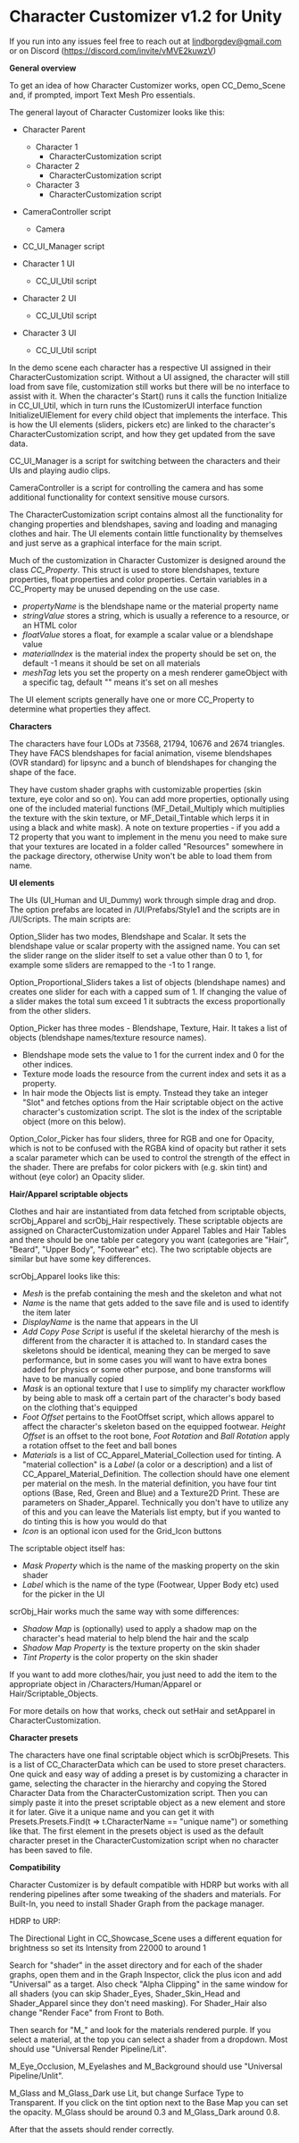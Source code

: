 # Character Customizer v1.2 for Unity

If you run into any issues feel free to reach out at lindborgdev@gmail.com or on Discord (https://discord.com/invite/vMVE2kuwzV)

**General overview**

To get an idea of how Character Customizer works, open CC_Demo_Scene and, if prompted, import Text Mesh Pro essentials.

The general layout of Character Customizer looks like this:

- Character Parent

  - Character 1
    - CharacterCustomization script
  - Character 2
    - CharacterCustomization script
  - Character 3
    - CharacterCustomization script

- CameraController script

  - Camera

- CC_UI_Manager script

- Character 1 UI
  - CC_UI_Util script
- Character 2 UI
  - CC_UI_Util script
- Character 3 UI
  - CC_UI_Util script

In the demo scene each character has a respective UI assigned in their CharacterCustomization script. Without a UI assigned, the character will still load from save file, customization still works but there will be no interface to assist with it. When the character's Start() runs it calls the function Initialize in CC_UI_Util, which in turn runs the ICustomizerUI interface function InitializeUIElement for every child object that implements the interface. This is how the UI elements (sliders, pickers etc) are linked to the character's CharacterCustomization script, and how they get updated from the save data.

CC_UI_Manager is a script for switching between the characters and their UIs and playing audio clips.

CameraController is a script for controlling the camera and has some additional functionality for context sensitive mouse cursors.

The CharacterCustomization script contains almost all the functionality for changing properties and blendshapes, saving and loading and managing clothes and hair. The UI elements contain little functionality by themselves and just serve as a graphical interface for the main script.

Much of the customization in Character Customizer is designed around the class _CC_Property_. This struct is used to store blendshapes, texture properties, float properties and color properties. Certain variables in a CC_Property may be unused depending on the use case.

- _propertyName_ is the blendshape name or the material property name
- _stringValue_ stores a string, which is usually a reference to a resource, or an HTML color
- _floatValue_ stores a float, for example a scalar value or a blendshape value
- _materialIndex_ is the material index the property should be set on, the default -1 means it should be set on all materials
- _meshTag_ lets you set the property on a mesh renderer gameObject with a specific tag, default "" means it's set on all meshes

The UI element scripts generally have one or more CC_Property to determine what properties they affect.

**Characters**

The characters have four LODs at 73568, 21794, 10676 and 2674 triangles. They have FACS blendshapes for facial animation, viseme blendshapes (OVR standard) for lipsync and a bunch of blendshapes for changing the shape of the face.

They have custom shader graphs with customizable properties (skin texture, eye color and so on). You can add more properties, optionally using one of the included material functions (MF_Detail_Multiply which multiplies the texture with the skin texture, or MF_Detail_Tintable which lerps it in using a black and white mask). A note on texture properties - if you add a T2 property that you want to implement in the menu you need to make sure that your textures are located in a folder called "Resources" somewhere in the package directory, otherwise Unity won't be able to load them from name.

**UI elements**

The UIs (UI_Human and UI_Dummy) work through simple drag and drop. The option prefabs are located in /UI/Prefabs/Style1 and the scripts are in /UI/Scripts. The main scripts are:

Option_Slider has two modes, Blendshape and Scalar. It sets the blendshape value or scalar property with the assigned name. You can set the slider range on the slider itself to set a value other than 0 to 1, for example some sliders are remapped to the -1 to 1 range.

Option_Proportional_Sliders takes a list of objects (blendshape names) and creates one slider for each with a capped sum of 1. If changing the value of a slider makes the total sum exceed 1 it subtracts the excess proportionally from the other sliders.

Option_Picker has three modes - Blendshape, Texture, Hair. It takes a list of objects (blendshape names/texture resource names).

- Blendshape mode sets the value to 1 for the current index and 0 for the other indices.
- Texture mode loads the resource from the current index and sets it as a property.
- In hair mode the Objects list is empty. Tnstead they take an integer "Slot" and fetches options from the Hair scriptable object on the active character's customization script. The slot is the index of the scriptable object (more on this below).

Option_Color_Picker has four sliders, three for RGB and one for Opacity, which is not to be confused with the RGBA kind of opacity but rather it sets a scalar parameter which can be used to control the strength of the effect in the shader. There are prefabs for color pickers with (e.g. skin tint) and without (eye color) an Opacity slider.

**Hair/Apparel scriptable objects**

Clothes and hair are instantiated from data fetched from scriptable objects, scrObj_Apparel and scrObj_Hair respectively. These scriptable objects are assigned on CharacterCustomization under Apparel Tables and Hair Tables and there should be one table per category you want (categories are "Hair", "Beard", "Upper Body", "Footwear" etc). The two scriptable objects are similar but have some key differences.

scrObj_Apparel looks like this:

- _Mesh_ is the prefab containing the mesh and the skeleton and what not
- _Name_ is the name that gets added to the save file and is used to identify the item later
- _DisplayName_ is the name that appears in the UI
- _Add Copy Pose Script_ is useful if the skeletal hierarchy of the mesh is different from the character it is attached to. In standard cases the skeletons should be identical, meaning they can be merged to save performance, but in some cases you will want to have extra bones added for physics or some other purpose, and bone transforms will have to be manually copied
- _Mask_ is an optional texture that I use to simplify my character workflow by being able to mask off a certain part of the character's body based on the clothing that's equipped
- _Foot Offset_ pertains to the FootOffset script, which allows apparel to affect the character's skeleton based on the equipped footwear. _Height Offset_ is an offset to the root bone, _Foot Rotation_ and _Ball Rotation_ apply a rotation offset to the feet and ball bones
- _Materials_ is a list of CC_Apparel_Material_Collection used for tinting. A "material collection" is a _Label_ (a color or a description) and a list of CC_Apparel_Material_Definition. The collection should have one element per material on the mesh. In the material definition, you have four tint options (Base, Red, Green and Blue) and a Texture2D Print. These are parameters on Shader_Apparel. Technically you don't have to utilize any of this and you can leave the Materials list empty, but if you wanted to do tinting this is how you would do that
- _Icon_ is an optional icon used for the Grid_Icon buttons

The scriptable object itself has:

- _Mask Property_ which is the name of the masking property on the skin shader
- _Label_ which is the name of the type (Footwear, Upper Body etc) used for the picker in the UI

scrObj_Hair works much the same way with some differences:

- _Shadow Map_ is (optionally) used to apply a shadow map on the character's head material to help blend the hair and the scalp
- _Shadow Map Property_ is the texture property on the skin shader
- _Tint Property_ is the color property on the skin shader

If you want to add more clothes/hair, you just need to add the item to the appropriate object in /Characters/Human/Apparel or Hair/Scriptable_Objects.

For more details on how that works, check out setHair and setApparel in CharacterCustomization.

**Character presets**

The characters have one final scriptable object which is scrObjPresets. This is a list of CC_CharacterData which can be used to store preset characters. One quick and easy way of adding a preset is by customizing a character in game, selecting the character in the hierarchy and copying the Stored Character Data from the CharacterCustomization script. Then you can simply paste it into the preset scriptable object as a new element and store it for later. Give it a unique name and you can get it with Presets.Presets.Find(t => t.CharacterName == "unique name") or something like that. The first element in the presets object is used as the default character preset in the CharacterCustomization script when no character has been saved to file.

**Compatibility**

Character Customizer is by default compatible with HDRP but works with all rendering pipelines after some tweaking of the shaders and materials. For Built-In, you need to install Shader Graph from the package manager.

HDRP to URP:

The Directional Light in CC_Showcase_Scene uses a different equation for brightness so set its Intensity from 22000 to around 1

Search for "shader" in the asset directory and for each of the shader graphs, open them and in the Graph Inspector, click the plus icon and add "Universal" as a target. Also check "Alpha Clipping" in the same window for all shaders (you can skip Shader_Eyes, Shader_Skin_Head and Shader_Apparel since they don't need masking). For Shader_Hair also change "Render Face" from Front to Both.

Then search for "M_" and look for the materials rendered purple. If you select a material, at the top you can select a shader from a dropdown. Most should use "Universal Render Pipeline/Lit".

M_Eye_Occlusion, M_Eyelashes and M_Background should use "Universal Pipeline/Unlit".

M_Glass and M_Glass_Dark use Lit, but change Surface Type to Transparent. If you click on the tint option next to the Base Map you can set the opacity. M_Glass should be around 0.3 and M_Glass_Dark around 0.8.

After that the assets should render correctly.